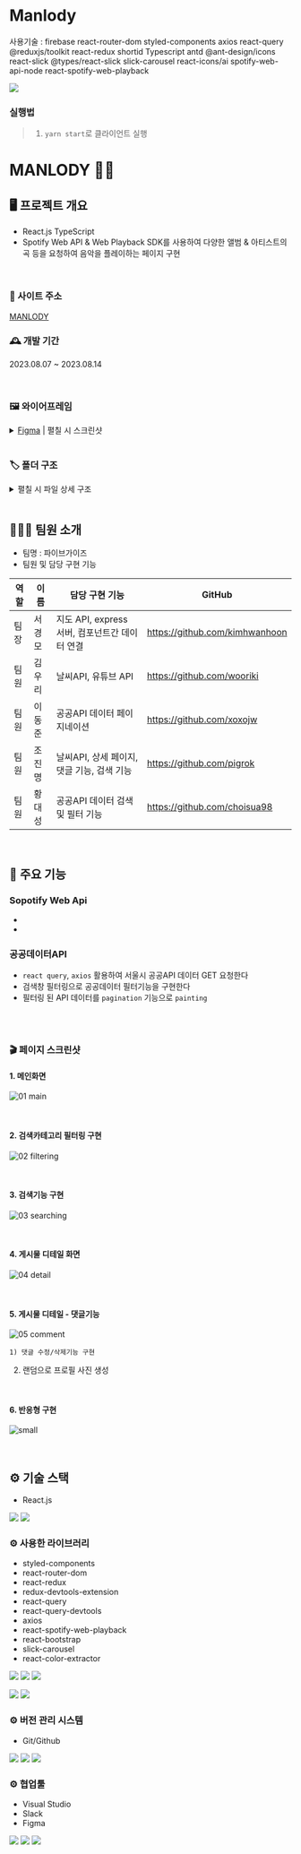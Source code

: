 # Manlody

사용기술 : firebase react-router-dom styled-components axios react-query @reduxjs/toolkit react-redux shortid Typescript antd @ant-design/icons react-slick @types/react-slick slick-carousel react-icons/ai spotify-web-api-node react-spotify-web-playback

<img src="https://capsule-render.vercel.app/api?type=wave&color=auto&height=300&section=header&text=🎶MANLODY🎵&fontSize=60" />

### 실행법
> 1. `yarn start`로 클라이언트 실행

# MANLODY 🎵🎶

## 🖥️ 프로젝트 개요

- React.js TypeScript
- Spotify Web API & Web Playback SDK를 사용하여 다양한 앨범 & 아티스트의 곡 등을 요청하여 음악을 플레이하는 페이지 구현

<br />

### 📍 사이트 주소

<a href="https://gong-gong-play.vercel.app/">MANLODY</a>



### 🕰️ 개발 기간

2023.08.07 ~ 2023.08.14

<br />

### 🖼 와이어프레임

<details>
	
<summary><a href="https://www.figma.com/community/file/1264539931329446342">Figma</a> | 펼칠 시 스크린샷</summary>
<br />

![manlody-wireframe](https://github.com/CTDKSKM/nbc_manlody/assets/109304556/89f38527-ef63-4dcf-8780-a1fb59085413)

</details>

<br />

### 🏷 폴더 구조

<details>
<summary>펼칠 시 파일 상세 구조</summary>
  
```
📦src
 ┣ 📂api
 ┃ ┣ 📜accesstoken.ts
 ┃ ┣ 📜comments.ts
 ┃ ┣ 📜likes.ts
 ┃ ┗ 📜spotify.ts
 ┣ 📂components
 ┃ ┣ 📂Dashboard
 ┃ ┃ ┣ 📜Dashboard.tsx
 ┃ ┃ ┣ 📜Player.tsx
 ┃ ┃ ┗ 📜TrackSearchResult.tsx
 ┃ ┣ 📂detail-album
 ┃ ┃ ┗ 📂review
 ┃ ┃ ┃ ┣ 📜AlbumReview.tsx
 ┃ ┃ ┃ ┣ 📜CreatedTime.tsx
 ┃ ┃ ┃ ┣ 📜Review.tsx
 ┃ ┃ ┃ ┗ 📜ReviewBox.tsx
 ┃ ┣ 📂GetAccessToken
 ┃ ┃ ┗ 📜GetAccessToken.tsx
 ┃ ┣ 📜Error.tsx
 ┃ ┣ 📜FormTag.tsx
 ┃ ┣ 📜Header.tsx
 ┃ ┣ 📜Loading.tsx
 ┃ ┣ 📜NavBar.tsx
 ┃ ┣ 📜NavLiFavoriteSong.tsx
 ┃ ┣ 📜Profile.tsx
 ┃ ┣ 📜PuaseSlider.tsx
 ┃ ┗ 📜Slider.tsx
 ┣ 📂hooks
 ┃ ┣ 📜useLikes.tsx
 ┃ ┣ 📜useReview.tsx
 ┃ ┗ 📜useUser.tsx
 ┣ 📂pages
 ┃ ┣ 📜DetailAlbum.tsx
 ┃ ┣ 📜FavoriteSongs.tsx
 ┃ ┣ 📜Home.tsx
 ┃ ┣ 📜index.ts
 ┃ ┣ 📜PlayList.tsx
 ┃ ┗ 📜SocialLogin.tsx
 ┣ 📂redux
 ┃ ┣ 📂config
 ┃ ┃ ┗ 📜configStore.tsx
 ┃ ┗ 📂modules
 ┃ ┃ ┣ 📜playUris.ts
 ┃ ┃ ┗ 📜rgb.ts
 ┣ 📂shared
 ┃ ┣ 📜Layout.tsx
 ┃ ┗ 📜Router.tsx
 ┣ 📂types
 ┃ ┣ 📜react-color-extractor.d.ts
 ┃ ┗ 📜react-spotify-web-playback.d.ts
 ┣ 📜App.css
 ┣ 📜App.test.tsx
 ┣ 📜App.tsx
 ┣ 📜firebase.tsx
 ┣ 📜GlobalStyle.tsx
 ┣ 📜index.css
 ┣ 📜index.tsx
 ┣ 📜react-app-env.d.ts
 ┣ 📜reportWebVitals.ts
 ┗ 📜setupTests.ts
```
</details>

<br />

## 🧑‍🤝‍🧑 팀원 소개

- 팀명 : 파이브가이즈
- 팀원 및 담당 구현 기능

| 역할 | 이름   | 담당 구현 기능                                 | GitHub                                                                     |
| ---- | ------ | ---------------------------------------------- | --------------------------------------------------------------------------- |
| 팀장 | 서경모 | 지도 API, express 서버, 컴포넌트간 데이터 연결 | <a href="https://github.com/kimhwanhoon">https://github.com/kimhwanhoon</a> |
| 팀원 | 김우리 | 날씨API, 유튜브 API                            | <a href="https://github.com/wooriki">https://github.com/wooriki</a>         |
| 팀원 | 이동준 | 공공API 데이터 페이지네이션                    | <a href="https://github.com/xoxojw">https://github.com/xoxojw</a>           |
| 팀원 | 조진명 | 날씨API, 상세 페이지, 댓글 기능, 검색 기능     | <a href="https://github.com/pigrok">https://github.com/pigrok</a>           |
| 팀원 | 황대성 | 공공API 데이터 검색 및 필터 기능               | <a href="https://github.com/choisua98">https://github.com/choisua98</a>     |

<br />

## 📌 주요 기능

### Sopotify Web Api

- 
- 

### 공공데이터API

- `react query`, `axios` 활용하여 서울시 공공API 데이터 GET 요청한다
- 검색창 필터링으로 공공데이터 필터기능을 구현한다
- 필터링 된 API 데이터를 `pagination` 기능으로 `painting`
  
<br />
<br />

### 🎬 페이지 스크린샷

#### 1. 메인화면

![01 main](https://github.com/kimhwanhoon/20230724_team_project/assets/123552221/5ab477e2-534a-46ff-97c6-e4a09e8ffa23)

<br />

#### 2. 검색카테고리 필터링 구현

![02 filtering](https://github.com/kimhwanhoon/20230724_team_project/assets/123552221/bea72f59-3c81-44df-b9ab-a82128948776)

<br />

#### 3. 검색기능 구현

![03 searching](https://github.com/kimhwanhoon/20230724_team_project/assets/123552221/8154c0ca-01f0-4072-b211-298edcfcb9c5)

<br />

#### 4. 게시물 디테일 화면

![04 detail](https://github.com/kimhwanhoon/20230724_team_project/assets/123552221/7241e40f-147e-4690-a595-4281c9adae2a)

<br />	
 
#### 5. 게시물 디테일 -  댓글기능

![05 comment](https://github.com/kimhwanhoon/20230724_team_project/assets/123552221/2a0a4e0f-ce44-4032-95fa-72288c4d4933)

    1) 댓글 수정/삭제기능 구현

2. 랜덤으로 프로필 사진 생성

<br />

#### 6. 반응형 구현

![small](https://github.com/kimhwanhoon/20230724_team_project/assets/109304556/d6907671-c743-49dd-8bca-b504238a363f)

<br />

## ⚙️ 기술 스택

- React.js
<div align=“center”>
<img src="https://img.shields.io/badge/React-61DAFB?style=for-the-badge&logo=React&logoColor=black"> <img src="https://img.shields.io/badge/React-61DAFB?style=for-the-badge&logo=TypeScript&logoColor=black">

</div>

### ⚙️ 사용한 라이브러리

- styled-components
- react-router-dom
- react-redux
- redux-devtools-extension
- react-query
- react-query-devtools
- axios
- react-spotify-web-playback
- react-bootstrap
- slick-carousel
- react-color-extractor

<div align=“center”>
<img src="https://img.shields.io/badge/styled components-e62744?style=for-the-badge&logo=styledcomponents&logoColor=white"> <img src="https://img.shields.io/badge/React Router DOM-ed7a40?style=for-the-badge&logo=reactrouter&logoColor=white"> <img src="https://img.shields.io/badge/Redux Toolkit-e0a538?style=for-the-badge&logo=redux&logoColor=white">
	
<img src="https://img.shields.io/badge/React Query-32b3bf?style=for-the-badge&logo=reactquery&logoColor=white"> <img src="https://img.shields.io/badge/Axios-3261bf?style=for-the-badge&logo=axios&logoColor=white">
</div>

### ⚙️ 버전 관리 시스템

- Git/Github
<div align=“center”>
 <img src="https://img.shields.io/badge/git-7f8c8f?style=for-the-badge&logo=git&logoColor=white">
 <img src="https://img.shields.io/badge/github-595f61?style=for-the-badge&logo=github&logoColor=white">
 <img src="https://img.shields.io/badge/sourcetree-373c3d?style=for-the-badge&logo=sourcetree&logoColor=white">
</div>

### ⚙️ 협업툴

- Visual Studio
- Slack
- Figma
<div align=“center”>
 <img src="https://img.shields.io/badge/visual studio code-cf72ae?style=for-the-badge&logo=visualstudiocode&logoColor=white">
 <img src="https://img.shields.io/badge/slack-ad498a?style=for-the-badge&logo=slack&logoColor=white">
 <img src="https://img.shields.io/badge/figma-822f65?style=for-the-badge&logo=slack&logoColor=white">
</div>
